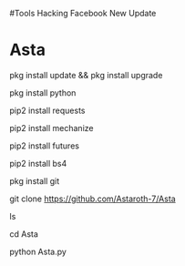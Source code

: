 #Tools Hacking Facebook New Update

# Asta

pkg install update && pkg install upgrade

pkg install python

pip2 install requests

pip2 install mechanize

pip2 install futures

pip2 install bs4

pkg install git

git clone https://github.com/Astaroth-7/Asta

ls

cd Asta

python Asta.py
